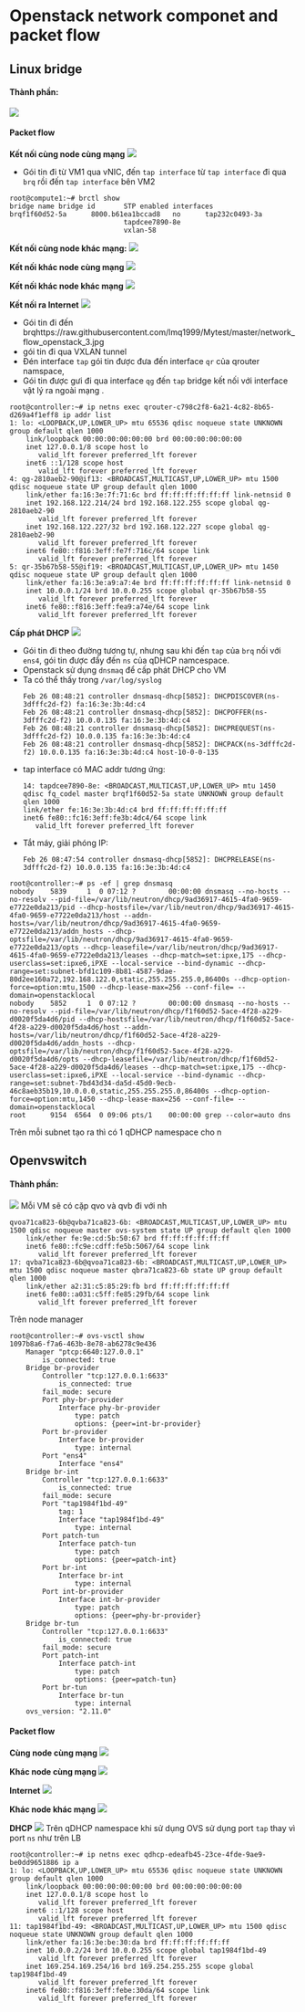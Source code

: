 #   Openstack network componet and packet flow
## Linux bridge
#### Thành phần: 
![](https://raw.githubusercontent.com/lmq1999/Mytest/master/network_flow_openstack.jpg)

#### Packet flow
**Kết nối cùng node cùng mạng**
![](https://raw.githubusercontent.com/lmq1999/Mytest/master/network_flow_openstack_1.jpg)
*   Gói tin đi từ VM1 qua vNIC, đến `tap interface` từ `tap interface` đi qua `brq` rồi đến `tap interface` bên VM2 
```
root@compute1:~# brctl show
bridge name	bridge id		STP enabled	interfaces
brqf1f60d52-5a		8000.b61ea1bccad8	no		tap232c0493-3a
							tapdcee7890-8e
							vxlan-58

```
**Kết nối cùng node khác mạng:**
![](https://raw.githubusercontent.com/lmq1999/Mytest/master/network_flow_openstack_4.jpg)

**Kết nối khác node cùng mạng**
![](https://raw.githubusercontent.com/lmq1999/Mytest/master/network_flow_openstack_5.jpg)

**Kết nối khác node khác mạng** 
![](https://raw.githubusercontent.com/lmq1999/Mytest/master/network_flow_openstack_6.jpg)

**Kết nối ra Internet**
![](https://raw.githubusercontent.com/lmq1999/Mytest/master/network_flow_openstack_2.jpg)

*   Gói tin đi đến brqhttps://raw.githubusercontent.com/lmq1999/Mytest/master/network_flow_openstack_3.jpg
*   gói tin đi qua VXLAN tunnel
*   Đén interface `tap` gói tin được đưa đến interface `qr` của qrouter namspace,
*   Gói tin được gưi đi qua interface `qg` đến `tap` bridge kết nối với interface vật lý ra ngoài mạng .

```
root@controller:~# ip netns exec qrouter-c798c2f8-6a21-4c82-8b65-d269a4f1eff8 ip addr list
1: lo: <LOOPBACK,UP,LOWER_UP> mtu 65536 qdisc noqueue state UNKNOWN group default qlen 1000
    link/loopback 00:00:00:00:00:00 brd 00:00:00:00:00:00
    inet 127.0.0.1/8 scope host lo
       valid_lft forever preferred_lft forever
    inet6 ::1/128 scope host 
       valid_lft forever preferred_lft forever
4: qg-2810aeb2-90@if13: <BROADCAST,MULTICAST,UP,LOWER_UP> mtu 1500 qdisc noqueue state UP group default qlen 1000
    link/ether fa:16:3e:7f:71:6c brd ff:ff:ff:ff:ff:ff link-netnsid 0
    inet 192.168.122.214/24 brd 192.168.122.255 scope global qg-2810aeb2-90
       valid_lft forever preferred_lft forever
    inet 192.168.122.227/32 brd 192.168.122.227 scope global qg-2810aeb2-90
       valid_lft forever preferred_lft forever
    inet6 fe80::f816:3eff:fe7f:716c/64 scope link 
       valid_lft forever preferred_lft forever
5: qr-35b67b58-55@if19: <BROADCAST,MULTICAST,UP,LOWER_UP> mtu 1450 qdisc noqueue state UP group default qlen 1000
    link/ether fa:16:3e:a9:a7:4e brd ff:ff:ff:ff:ff:ff link-netnsid 0
    inet 10.0.0.1/24 brd 10.0.0.255 scope global qr-35b67b58-55
       valid_lft forever preferred_lft forever
    inet6 fe80::f816:3eff:fea9:a74e/64 scope link 
       valid_lft forever preferred_lft forever
```

**Cấp phát DHCP**
![](https://raw.githubusercontent.com/lmq1999/Mytest/master/network_flow_openstack_3.jpg)
*   Gói tin đi theo đường tương tự, nhưng sau khi đến  `tap` của `brq`  nối với `ens4`, gói tin được đẩy đến `ns` của qDHCP namcespace.
*   Openstack sử dụng `dnsmaq` để cấp phát DHCP cho  VM
*   Ta có thể thấy trong `/var/log/syslog` 
    ```
    Feb 26 08:48:21 controller dnsmasq-dhcp[5852]: DHCPDISCOVER(ns-3dfffc2d-f2) fa:16:3e:3b:4d:c4
    Feb 26 08:48:21 controller dnsmasq-dhcp[5852]: DHCPOFFER(ns-3dfffc2d-f2) 10.0.0.135 fa:16:3e:3b:4d:c4
    Feb 26 08:48:21 controller dnsmasq-dhcp[5852]: DHCPREQUEST(ns-3dfffc2d-f2) 10.0.0.135 fa:16:3e:3b:4d:c4
    Feb 26 08:48:21 controller dnsmasq-dhcp[5852]: DHCPACK(ns-3dfffc2d-f2) 10.0.0.135 fa:16:3e:3b:4d:c4 host-10-0-0-135
    ```
*   tap interface có MAC addr tương ứng:
    ```
    14: tapdcee7890-8e: <BROADCAST,MULTICAST,UP,LOWER_UP> mtu 1450 qdisc fq_codel master brqf1f60d52-5a state UNKNOWN group default qlen 1000
    link/ether fe:16:3e:3b:4d:c4 brd ff:ff:ff:ff:ff:ff
    inet6 fe80::fc16:3eff:fe3b:4dc4/64 scope link 
       valid_lft forever preferred_lft forever
    ```
*   Tắt máy, giải phóng IP:
    ```
    Feb 26 08:47:54 controller dnsmasq-dhcp[5852]: DHCPRELEASE(ns-3dfffc2d-f2) 10.0.0.135 fa:16:3e:3b:4d:c4
    ```
```
root@controller:~# ps -ef | grep dnsmasq
nobody    5839     1  0 07:12 ?        00:00:00 dnsmasq --no-hosts --no-resolv --pid-file=/var/lib/neutron/dhcp/9ad36917-4615-4fa0-9659-e7722e0da213/pid --dhcp-hostsfile=/var/lib/neutron/dhcp/9ad36917-4615-4fa0-9659-e7722e0da213/host --addn-hosts=/var/lib/neutron/dhcp/9ad36917-4615-4fa0-9659-e7722e0da213/addn_hosts --dhcp-optsfile=/var/lib/neutron/dhcp/9ad36917-4615-4fa0-9659-e7722e0da213/opts --dhcp-leasefile=/var/lib/neutron/dhcp/9ad36917-4615-4fa0-9659-e7722e0da213/leases --dhcp-match=set:ipxe,175 --dhcp-userclass=set:ipxe6,iPXE --local-service --bind-dynamic --dhcp-range=set:subnet-bfd1c109-8b81-4587-9dae-80d2ee160a72,192.168.122.0,static,255.255.255.0,86400s --dhcp-option-force=option:mtu,1500 --dhcp-lease-max=256 --conf-file= --domain=openstacklocal
nobody    5852     1  0 07:12 ?        00:00:00 dnsmasq --no-hosts --no-resolv --pid-file=/var/lib/neutron/dhcp/f1f60d52-5ace-4f28-a229-d0020f5da4d6/pid --dhcp-hostsfile=/var/lib/neutron/dhcp/f1f60d52-5ace-4f28-a229-d0020f5da4d6/host --addn-hosts=/var/lib/neutron/dhcp/f1f60d52-5ace-4f28-a229-d0020f5da4d6/addn_hosts --dhcp-optsfile=/var/lib/neutron/dhcp/f1f60d52-5ace-4f28-a229-d0020f5da4d6/opts --dhcp-leasefile=/var/lib/neutron/dhcp/f1f60d52-5ace-4f28-a229-d0020f5da4d6/leases --dhcp-match=set:ipxe,175 --dhcp-userclass=set:ipxe6,iPXE --local-service --bind-dynamic --dhcp-range=set:subnet-7bd43d34-da5d-45d0-9ecb-46c8aeb35b19,10.0.0.0,static,255.255.255.0,86400s --dhcp-option-force=option:mtu,1450 --dhcp-lease-max=256 --conf-file= --domain=openstacklocal
root      9154  6564  0 09:06 pts/1    00:00:00 grep --color=auto dns
```
Trên mỗi subnet tạo ra thì có 1 qDHCP namespace cho n

## Openvswitch
#### Thành phần:
![](https://raw.githubusercontent.com/lmq1999/Mytest/master/network_flow_openstack_ovs.jpg)
Mỗi VM sẽ có cặp qvo và qvb đi với nh
```
qvoa71ca823-6b@qvba71ca823-6b: <BROADCAST,MULTICAST,UP,LOWER_UP> mtu 1500 qdisc noqueue master ovs-system state UP group default qlen 1000
    link/ether fe:9e:cd:5b:50:67 brd ff:ff:ff:ff:ff:ff
    inet6 fe80::fc9e:cdff:fe5b:5067/64 scope link 
       valid_lft forever preferred_lft forever
17: qvba71ca823-6b@qvoa71ca823-6b: <BROADCAST,MULTICAST,UP,LOWER_UP> mtu 1500 qdisc noqueue master qbra71ca823-6b state UP group default qlen 1000
    link/ether a2:31:c5:85:29:fb brd ff:ff:ff:ff:ff:ff
    inet6 fe80::a031:c5ff:fe85:29fb/64 scope link 
       valid_lft forever preferred_lft forever

```
Trên node manager
```
root@controller:~# ovs-vsctl show
1097b8a6-f7a6-463b-8e78-ab6278c9e436
    Manager "ptcp:6640:127.0.0.1"
        is_connected: true
    Bridge br-provider
        Controller "tcp:127.0.0.1:6633"
            is_connected: true
        fail_mode: secure
        Port phy-br-provider
            Interface phy-br-provider
                type: patch
                options: {peer=int-br-provider}
        Port br-provider
            Interface br-provider
                type: internal
        Port "ens4"
            Interface "ens4"
    Bridge br-int
        Controller "tcp:127.0.0.1:6633"
            is_connected: true
        fail_mode: secure
        Port "tap1984f1bd-49"
            tag: 1
            Interface "tap1984f1bd-49"
                type: internal
        Port patch-tun
            Interface patch-tun
                type: patch
                options: {peer=patch-int}
        Port br-int
            Interface br-int
                type: internal
        Port int-br-provider
            Interface int-br-provider
                type: patch
                options: {peer=phy-br-provider}
    Bridge br-tun
        Controller "tcp:127.0.0.1:6633"
            is_connected: true
        fail_mode: secure
        Port patch-int
            Interface patch-int
                type: patch
                options: {peer=patch-tun}
        Port br-tun
            Interface br-tun
                type: internal
    ovs_version: "2.11.0"

```

#### Packet flow
**Cùng node cùng mạng** 
![](https://raw.githubusercontent.com/lmq1999/Mytest/master/network_flow_openstack_ovs_1.jpg)

**Khác node cùng mạng**
![](https://raw.githubusercontent.com/lmq1999/Mytest/master/network_flow_openstack_ovs_4.jpg)

**Internet**
![](https://raw.githubusercontent.com/lmq1999/Mytest/master/network_flow_openstack_ovs_2.jpg)

**Khác node khác mạng** 
![](https://raw.githubusercontent.com/lmq1999/Mytest/master/network_flow_openstack_ovs_3.jpg)

**DHCP**
![](https://raw.githubusercontent.com/lmq1999/Mytest/master/network_flow_openstack_ovs_5.jpg)
Trên qDHCP namespace khi sử dụng OVS sử dụng port `tap` thay vì port `ns` như trên LB
```
root@controller:~# ip netns exec qdhcp-edeafb45-23ce-4fde-9ae9-be0dd9651886 ip a
1: lo: <LOOPBACK,UP,LOWER_UP> mtu 65536 qdisc noqueue state UNKNOWN group default qlen 1000
    link/loopback 00:00:00:00:00:00 brd 00:00:00:00:00:00
    inet 127.0.0.1/8 scope host lo
       valid_lft forever preferred_lft forever
    inet6 ::1/128 scope host 
       valid_lft forever preferred_lft forever
11: tap1984f1bd-49: <BROADCAST,MULTICAST,UP,LOWER_UP> mtu 1500 qdisc noqueue state UNKNOWN group default qlen 1000
    link/ether fa:16:3e:be:30:da brd ff:ff:ff:ff:ff:ff
    inet 10.0.0.2/24 brd 10.0.0.255 scope global tap1984f1bd-49
       valid_lft forever preferred_lft forever
    inet 169.254.169.254/16 brd 169.254.255.255 scope global tap1984f1bd-49
       valid_lft forever preferred_lft forever
    inet6 fe80::f816:3eff:febe:30da/64 scope link 
       valid_lft forever preferred_lft forever

```
